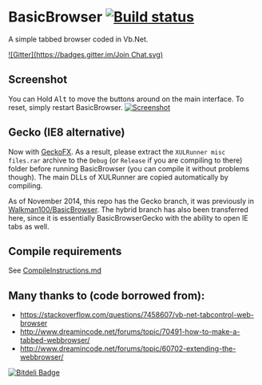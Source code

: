 # BasicBrowser [![Build status](https://ci.appveyor.com/api/projects/status/9wuf4hyj130rtern)](https://ci.appveyor.com/project/Walkman100/basicbrowsergecko)
A simple tabbed browser coded in Vb.Net.

[![Gitter](https://badges.gitter.im/Join Chat.svg)](https://gitter.im/Walkman100/Walkman?utm_source=badge&utm_medium=badge&utm_campaign=pr-badge&utm_content=badge)

## Screenshot
You can Hold <kbd>Alt</kbd> to move the buttons around on the main interface. To reset, simply restart BasicBrowser.
[![Screenshot](http://walkman100.github.io/Walkman/Images/WindowsProjectsScreenshots/BasicBrowser/MainWindow.png)](http://walkman100.github.io/Walkman/Images/WindowsProjectsScreenshots/BasicBrowser/MainWindow.png)

## Gecko (IE8 alternative)
Now with [GeckoFX](https://code.google.com/p/geckofx/). As a result, please extract the `XULRunner misc files.rar` archive to the `Debug` (or `Release` if you are compiling to there) folder before running BasicBrowser (you can compile it without problems though). The main DLLs of XULRunner are copied automatically by compiling.

As of November 2014, this repo has the Gecko branch, it was previously in [Walkman100/BasicBrowser](https://github.com/Walkman100/BasicBrowser). The hybrid branch has also been transferred here, since it is essentially BasicBrowserGecko with the ability to open IE tabs as well.

## Compile requirements
See [CompileInstructions.md](https://github.com/Walkman100/WinCompile/blob/master/CompileInstructions.md)

## Many thanks to (code borrowed from):
- https://stackoverflow.com/questions/7458607/vb-net-tabcontrol-web-browser
- http://www.dreamincode.net/forums/topic/70491-how-to-make-a-tabbed-webbrowser/
- http://www.dreamincode.net/forums/topic/60702-extending-the-webbrowser/


[![Bitdeli Badge](https://d2weczhvl823v0.cloudfront.net/Walkman100/basicbrowser/trend.png)](https://bitdeli.com/free "Bitdeli Badge")

